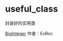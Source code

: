 # useful_class
封装好的实用类

[BigInteger](https://blog.csdn.net/csdnjiangshan/article/details/74081669) 作者：ExRoc
